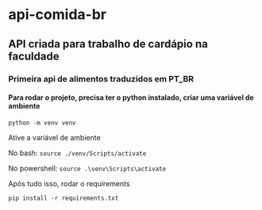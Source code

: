 # api-comida-br

## API criada para trabalho de cardápio na faculdade

### Primeira api de alimentos traduzidos em PT_BR

#### Para rodar o projeto, precisa ter o python instalado, criar uma variável de ambiente
``` python -m venv venv ```

Ative a variável de ambiente

No bash:
``` source ./venv/Scripts/activate ```

No powershell:
``` source .\venv\Scripts\activate ```


Após tudo isso, rodar o requirements 

``` pip install -r requirements.txt ```
